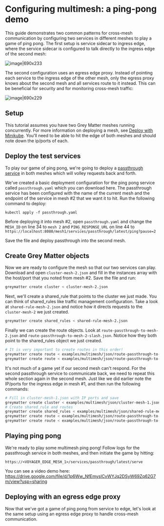 # Configuring multimesh: a ping-pong demo

This guide demonstrates two common patterns for cross-mesh communication by configuring two services in different meshes to play a game of ping pong. The first setup is service sidecar to ingress edge, where the service sidecar is configured to talk directly to the ingress edge of the second mesh:

![image|690x233](https://user-images.githubusercontent.com/5482080/65241040-9e831200-dab0-11e9-9752-851ae951b6c9.png)

The second configuration uses an egress edge proxy. Instead of pointing each service to the ingress edge of the other mesh, only the egress proxy knows about the second mesh and all services route to it instead. This can be beneficial for security and for monitoring cross-mesh traffic:

![image|690x229](https://user-images.githubusercontent.com/5482080/65241040-9e831200-dab0-11e9-9752-851ae951b6c9.png)

## Setup

This tutorial assumes you have two Grey Matter meshes running concurrently. For more information on deploying a mesh, see [Deploy with Minikube](https://github.com/DecipherNow/helm-charts/blob/release-2.0/docs/Deploy%20with%20Minikube.md). You'll need to be able to hit the edge of both meshes and should note down the ip/ports of each.

## Deploy the test services

To play our game of ping pong, we're going to deploy a [passthrough service](https://github.com/dgoldstein1/passthough-service) in both meshes which will volley requests back and forth.

We've created a basic deployment configuration for the ping pong service called `passthrough.yaml` which you can download here. The passthrough service has been configured with the name of the current mesh and the endpoint of the service in mesh #2 that we want it to hit. Run the following command to deploy:

`kubectl apply -f passthrough.yaml`

Before deploying it into mesh #2, open `passthrough.yaml` and change the `MESH_ID` on line 34 to `mesh 2` and `PING_RESPONSE_URL` on line 44 to `https://localhost:8080/mesh1/services/passthrough/latest/ping?pause=2`

Save the file and deploy passthrough into the second mesh.

## Create Grey Matter objects

Now we are ready to configure the mesh so that our two services can play. Download and open `cluster-mesh-2.json` and fill in the instances array with the host/port that you noted from mesh #2. Save the file and run:

```sh
greymatter create cluster < cluster-mesh-2.json
```

Next, we'll create a shared_rule that points to the cluster we just made. You can think of shared_rules like traffic management configuration. Take a look at `shared-rule-mesh-2.json` and notice how it directs requests to the `cluster-mesh-2` we just created.

```sh
greymatter create shared_rules < shared-rule-mesh-2.json
```

Finally we can create the route objects. Look at `route-passthrough-to-mesh-2.json` and `route-passthrough-to-mesh-2-slash.json`. Notice how they both point to the shared_rules object we just created.

```sh
# It is very important to create routes in this order!
greymatter create route < examples/multimesh/json/route-passthrough-to-mesh-2-slash.json
greymatter create route < examples/multimesh/json/route-passthrough-to-mesh-2.json
```

It's not much of a game yet if our second mesh can't respond. For the second passthrough service to communicate back, we need to repeat this whole section again in the second mesh. Just like we did earlier note the IP/ports for the ingress edge in mesh #1, and then run the following commands:

```sh
# Fill in cluster-mesh-1.json with IP ports and save
greymatter create cluster < examples/multimesh/json/cluster-mesh-1.json
# Create shared_rule and routes
greymatter create shared_rules < examples/multimesh/json/shared-rule-mesh-1.json
greymatter create route < examples/multimesh/json/route-passthrough-to-mesh-1-slash.json
greymatter create route < examples/multimesh/json/route-passthrough-to-mesh-1.json
```

## Playing ping pong

We're ready to play some multimesh ping pong! Follow logs for the passthrough service in both meshes, and then initiate the game by hitting:

`https://<VOYAGER_EDGE_MESH_1>/services/passthrough/latest/serve`

You can see a video demo here: https://drive.google.com/file/d/1p6Ww_NfEmyslCvWYJq2DSyW69Zq62G7m/view?usp=sharing

## Deploying with an egress edge proxy

Now that we've got a game of ping pong from service to edge, let's look at the same setup using an egress edge proxy to handle cross-mesh communication.
